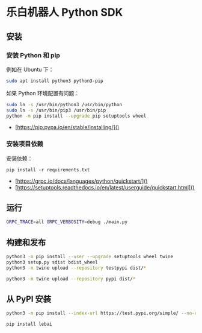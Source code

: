 # 乐白机器人 Python SDK

## 安装

### 安装 Python 和 pip

例如在 Ubuntu 下：
```bash
sudo apt install python3 python3-pip
```

如果 Python 环境配置有问题：
```bash
sudo ln -s /usr/bin/python3 /usr/bin/python
sudo ln -s /usr/bin/pip3 /usr/bin/pip
python -m pip install --upgrade pip setuptools wheel
```

- [https://pip.pypa.io/en/stable/installing/]()

### 安装项目依赖

安装依赖：
```
pip install -r requirements.txt
```

- [https://grpc.io/docs/languages/python/quickstart/]()
- [https://setuptools.readthedocs.io/en/latest/userguide/quickstart.html]()


## 运行

```bash
GRPC_TRACE=all GRPC_VERBOSITY=debug ./main.py
```

## 构建和发布

```bash
python3 -m pip install --user --upgrade setuptools wheel twine
python3 setup.py sdist bdist_wheel
python3 -m twine upload --repository testpypi dist/*

python3 -m twine upload --repository pypi dist/*
```

## 从 PyPI 安装

```bash
python3 -m pip install --index-url https://test.pypi.org/simple/ --no-deps lebai

pip install lebai
```

